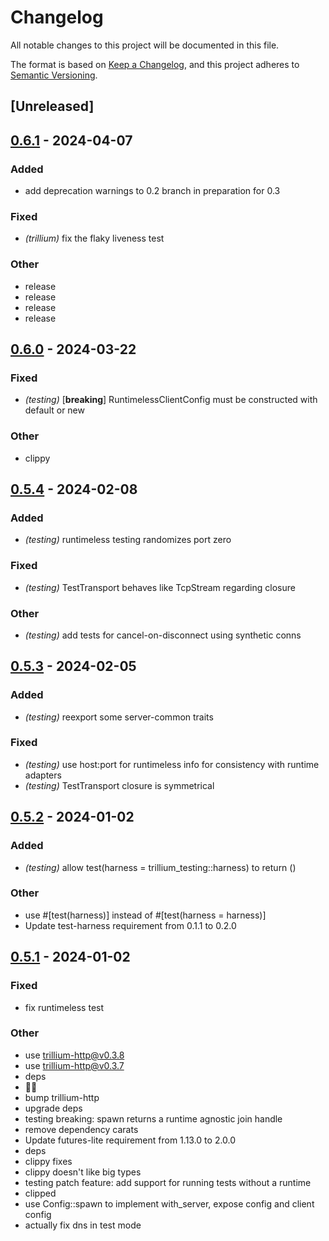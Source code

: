 # Changelog
All notable changes to this project will be documented in this file.

The format is based on [Keep a Changelog](https://keepachangelog.com/en/1.0.0/),
and this project adheres to [Semantic Versioning](https://semver.org/spec/v2.0.0.html).

## [Unreleased]

## [0.6.1](https://github.com/trillium-rs/trillium/compare/trillium-testing-v0.6.0...trillium-testing-v0.6.1) - 2024-04-07

### Added
- add deprecation warnings to 0.2 branch in preparation for 0.3

### Fixed
- *(trillium)* fix the flaky liveness test

### Other
- release
- release
- release
- release

## [0.6.0](https://github.com/trillium-rs/trillium/compare/trillium-testing-v0.5.4...trillium-testing-v0.6.0) - 2024-03-22

### Fixed
- *(testing)* [**breaking**] RuntimelessClientConfig must be constructed with default or new

### Other
- clippy

## [0.5.4](https://github.com/trillium-rs/trillium/compare/trillium-testing-v0.5.3...trillium-testing-v0.5.4) - 2024-02-08

### Added
- *(testing)* runtimeless testing randomizes port zero

### Fixed
- *(testing)* TestTransport behaves like TcpStream regarding closure

### Other
- *(testing)* add tests for cancel-on-disconnect using synthetic conns

## [0.5.3](https://github.com/trillium-rs/trillium/compare/trillium-testing-v0.5.2...trillium-testing-v0.5.3) - 2024-02-05

### Added
- *(testing)* reexport some server-common traits

### Fixed
- *(testing)* use host:port for runtimeless info for consistency with runtime adapters
- *(testing)* TestTransport closure is symmetrical

## [0.5.2](https://github.com/trillium-rs/trillium/compare/trillium-testing-v0.5.1...trillium-testing-v0.5.2) - 2024-01-02

### Added
- *(testing)* allow test(harness = trillium_testing::harness) to return ()

### Other
- use #[test(harness)] instead of #[test(harness = harness)]
- Update test-harness requirement from 0.1.1 to 0.2.0

## [0.5.1](https://github.com/trillium-rs/trillium/compare/trillium-testing-v0.5.0...trillium-testing-v0.5.1) - 2024-01-02

### Fixed
- fix runtimeless test

### Other
- use trillium-http@v0.3.8
- use trillium-http@v0.3.7
- deps
- 📎💬
- bump trillium-http
- upgrade deps
- testing breaking: spawn returns a runtime agnostic join handle
- remove dependency carats
- Update futures-lite requirement from 1.13.0 to 2.0.0
- deps
- clippy fixes
- clippy doesn't like big types
- testing patch feature: add support for running tests without a runtime
- clipped
- use Config::spawn to implement with_server, expose config and client config
- actually fix dns in test mode
